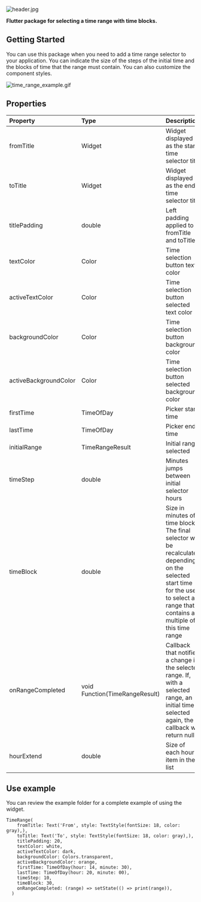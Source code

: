 ![header.jpg](header.jpg)

**Flutter package for selecting a time range with time blocks.**

## Getting Started

You can use this package when you need to add a time range selector to your application. You can indicate the size of the steps of the initial time and the blocks of time that the range must contain. You can also customize the component styles.

![time_range_example.gif](time_range_example.gif)

## Properties

| Property              | Type                           | Description                                                                                                                                                                             |
|:----------------------|:-------------------------------|:----------------------------------------------------------------------------------------------------------------------------------------------------------------------------------------|
| fromTitle             | Widget                         | Widget displayed as the start time selector title                                                                                                                                       |
| toTitle               | Widget                         | Widget displayed as the end time selector title                                                                                                                                         |
| titlePadding          | double                         | Left padding applied to fromTitle and toTitle                                                                                                                                           |
| textColor             | Color                          | Time selection button text color                                                                                                                                                        |
| activeTextColor       | Color                          | Time selection button selected text color                                                                                                                                               |
| backgroundColor       | Color                          | Time selection button background color                                                                                                                                                  |
| activeBackgroundColor | Color                          | Time selection button selected background color                                                                                                                                         |
| firstTime             | TimeOfDay                      | Picker start time                                                                                                                                                                       |
| lastTime              | TimeOfDay                      | Picker end time                                                                                                                                                                         |
| initialRange          | TimeRangeResult                | Initial range selected                                                                                                                                                                  |
| timeStep              | double                         | Minutes jumps between initial selector hours                                                                                                                                            |
| timeBlock             | double                         | Size in minutes of time blocks. The final selector will be recalculated depending on the selected start time for the user to select a range that contains a multiple of this time range |
| onRangeCompleted      | void Function(TimeRangeResult) | Callback that notifies a change in the selected range. If, with a selected range, an initial time is selected again, the callback will return null.                                     |
| hourExtend            | double                         | Size of each hour item in the list

## Use example

You can review the example folder for a complete example of using the widget.

```
TimeRange(
    fromTitle: Text('From', style: TextStyle(fontSize: 18, color: gray),),
    toTitle: Text('To', style: TextStyle(fontSize: 18, color: gray),),
    titlePadding: 20,
    textColor: white,
    activeTextColor: dark,
    backgroundColor: Colors.transparent,
    activeBackgroundColor: orange,
    firstTime: TimeOfDay(hour: 14, minute: 30),
    lastTime: TimeOfDay(hour: 20, minute: 00),
    timeStep: 10,
    timeBlock: 30,
    onRangeCompleted: (range) => setState(() => print(range)),
  )
  ```